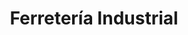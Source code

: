 ---
title: "Ferretería Industrial"
url: /ciudad-autonoma-de-buenos-aires/ferreteria-industrial-avenida-del-barco-centenera/
shop: hardware
---